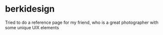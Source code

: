 berkidesign
===========

Tried to do a reference page for my friend, who is a great photographer with some unique UIX elements
